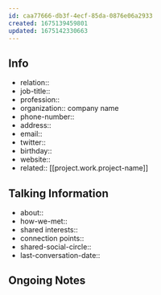 ```yaml
---
id: caa77666-db3f-4ecf-85da-0876e06a2933
created: 1675139459801
updated: 1675142330663
---
```


## Info
- relation::
- job-title::
- profession::
- organization:: company name
- phone-number::
- address::
- email::
- twitter::
- birthday::
- website::
- related:: [[project.work.project-name]]

## Talking Information
- about:: 
- how-we-met:: 
- shared interests::
- connection points:: 
- shared-social-circle::
- last-conversation-date::

## Ongoing Notes